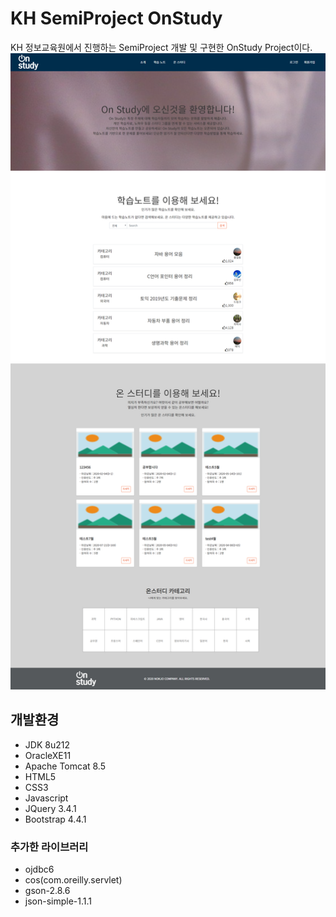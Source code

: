 KH SemiProject OnStudy
======================
KH 정보교육원에서 진행하는 SemiProject 개발 및 구현한 OnStudy Project이다.
![Alt text](/WebContent/images/onstudy_main.png)

## 개발환경
* JDK 8u212
* OracleXE11
* Apache Tomcat 8.5
* HTML5
* CSS3
* Javascript
* JQuery 3.4.1
* Bootstrap 4.4.1

### 추가한 라이브러리
* ojdbc6
* cos(com.oreilly.servlet)
* gson-2.8.6
* json-simple-1.1.1
